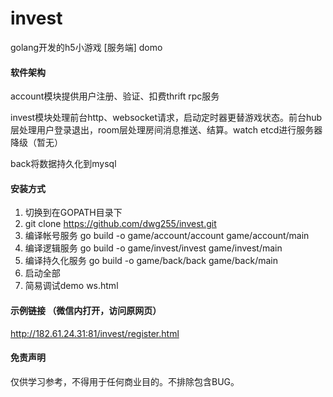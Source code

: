 # invest
golang开发的h5小游戏 [服务端] domo

#### 软件架构
account模块提供用户注册、验证、扣费thrift rpc服务

invest模块处理前台http、websocket请求，启动定时器更替游戏状态。前台hub层处理用户登录退出，room层处理房间消息推送、结算。watch etcd进行服务器降级（暂无）

back将数据持久化到mysql

#### 安装方式
1. 切换到在GOPATH目录下
2. git clone https://github.com/dwg255/invest.git
3. 编译帐号服务 go build -o game/account/account game/account/main
4. 编译逻辑服务 go build -o game/invest/invest game/invest/main
5. 编译持久化服务 go build -o game/back/back game/back/main
6. 启动全部
7. 简易调试demo ws.html

#### 示例链接 （微信内打开，访问原网页）
http://182.61.24.31:81/invest/register.html

#### 免责声明
仅供学习参考，不得用于任何商业目的。不排除包含BUG。